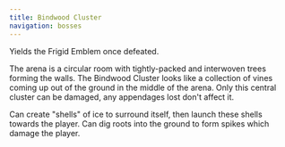 ```yaml
---
title: Bindwood Cluster
navigation: bosses
---
```

Yields the Frigid Emblem once defeated.

The arena is a circular room with tightly-packed and interwoven trees forming the walls. The Bindwood Cluster looks like a collection of vines coming up out of the ground in the middle of the arena. Only this central cluster can be damaged, any appendages lost don't affect it.

Can create "shells" of ice to surround itself, then launch these shells towards the player. Can dig roots into the ground to form spikes which damage the player.